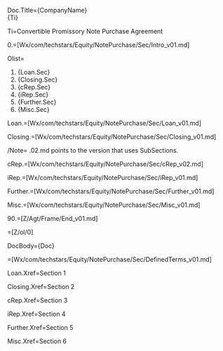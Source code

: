 Doc.Title={CompanyName}<br>{Ti}

Ti=Convertible Promissory Note Purchase Agreement

0.=[Wx/com/techstars/Equity/NotePurchase/Sec/Intro_v01.md]

Olist=<ol><li>{Loan.Sec}<li>{Closing.Sec}<li>{cRep.Sec}<li>{iRep.Sec}<li>{Further.Sec}<li>{Misc.Sec}</ol>

Loan.=[Wx/com/techstars/Equity/NotePurchase/Sec/Loan_v01.md]

Closing.=[Wx/com/techstars/Equity/NotePurchase/Sec/Closing_v01.md]

/Note= .02.md points to the version that uses SubSections.

cRep.=[Wx/com/techstars/Equity/NotePurchase/Sec/cRep_v02.md]

iRep.=[Wx/com/techstars/Equity/NotePurchase/Sec/iRep_v01.md]

Further.=[Wx/com/techstars/Equity/NotePurchase/Sec/Further_v01.md]

Misc.=[Wx/com/techstars/Equity/NotePurchase/Sec/Misc_v01.md]

90.=[Z/Agt/Frame/End_v01.md]

=[Z/ol/0]

DocBody={Doc}

=[Wx/com/techstars/Equity/NotePurchase/Sec/DefinedTerms_v01.md]

Loan.Xref=Section 1
 
Closing.Xref=Section 2

cRep.Xref=Section 3

iRep.Xref=Section 4

Further.Xref=Section 5

Misc.Xref=Section 6
